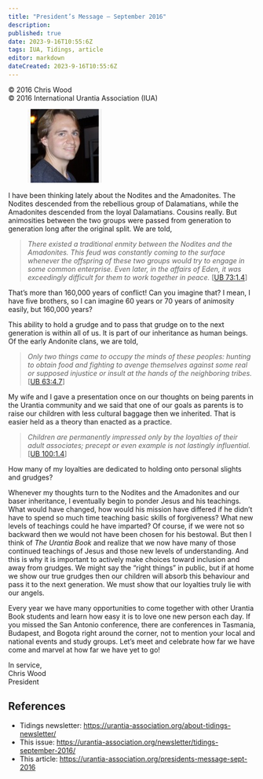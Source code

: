 ```yaml
---
title: "President’s Message – September 2016"
description: 
published: true
date: 2023-9-16T10:55:6Z
tags: IUA, Tidings, article
editor: markdown
dateCreated: 2023-9-16T10:55:6Z
---
```


<p class="v-card v-sheet theme--light gray lighten-3 px-2">© 2016 Chris Wood<br>© 2016 International Urantia Association (IUA)</p>

<figure id="Figure_1" class="image urantiapedia image-style-align-left">
<img src="../../../image/article/IUA_Tidings/Chris-Wood-framed-150x150.jpg">
</figure>

I have been thinking lately about the Nodites and the Amadonites. The Nodites descended from the rebellious group of Dalamatians, while the Amadonites descended from the loyal Dalamatians. Cousins really. But animosities between the two groups were passed from generation to generation long after the original split. We are told,
<br style="clear:both;"/>

> _There existed a traditional enmity between the Nodites and the Amadonites. This feud was constantly coming to the surface whenever the offspring of these two groups would try to engage in some common enterprise. Even later, in the affairs of Eden, it was exceedingly difficult for them to work together in peace._ [[UB 73:1.4](/en/The_Urantia_Book/73#p1_4)]

That’s more than 160,000 years of conflict! Can you imagine that? I mean, I have five brothers, so I can imagine 60 years or 70 years of animosity easily, but 160,000 years?

This ability to hold a grudge and to pass that grudge on to the next generation is within all of us. It is part of our inheritance as human beings. Of the early Andonite clans, we are told,

> _Only two things came to occupy the minds of these peoples: hunting to obtain food and fighting to avenge themselves against some real or supposed injustice or insult at the hands of the neighboring tribes._ [[UB 63:4.7](/en/The_Urantia_Book/63#p4_7)]

My wife and I gave a presentation once on our thoughts on being parents in the Urantia community and we said that one of our goals as parents is to raise our children with less cultural baggage then we inherited. That is easier held as a theory than enacted as a practice.

> _Children are permanently impressed only by the loyalties of their adult associates; precept or even example is not lastingly influential._ [[UB 100:1.4](/en/The_Urantia_Book/100#p1_4)]

How many of my loyalties are dedicated to holding onto personal slights and grudges?

Whenever my thoughts turn to the Nodites and the Amadonites and our baser inheritance, I eventually begin to ponder Jesus and his teachings. What would have changed, how would his mission have differed if he didn’t have to spend so much time teaching basic skills of forgiveness? What new levels of teachings could he have imparted? Of course, if we were not so backward then we would not have been chosen for his bestowal. But then I think of _The Urantia Book_ and realize that we now have many of those continued teachings of Jesus and those new levels of understanding. And this is why it is important to actively make choices toward inclusion and away from grudges. We might say the “right things” in public, but if at home we show our true grudges then our children will absorb this behaviour and pass it to the next generation. We must show that our loyalties truly lie with our angels.

Every year we have many opportunities to come together with other Urantia Book students and learn how easy it is to love one new person each day. If you missed the San Antonio conference, there are conferences in Tasmania, Budapest, and Bogota right around the corner, not to mention your local and national events and study groups. Let’s meet and celebrate how far we have come and marvel at how far we have yet to go!

In service,  
Chris Wood  
President

## References

- Tidings newsletter: https://urantia-association.org/about-tidings-newsletter/
- This issue: https://urantia-association.org/newsletter/tidings-september-2016/
- This article: https://urantia-association.org/presidents-message-sept-2016